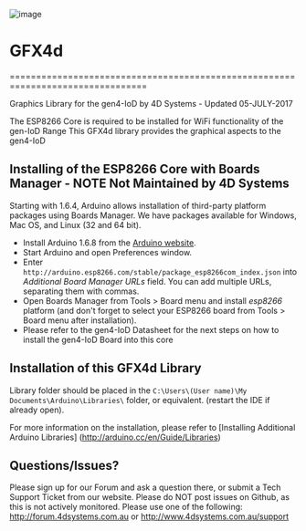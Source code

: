 ![image](http://www.4dsystems.com.au/imagenes/header.png)
# GFX4d
================================================================================

Graphics Library for the gen4-IoD by 4D Systems - Updated 05-JULY-2017

The ESP8266 Core is required to be installed for WiFi functionality of the gen-IoD Range
This GFX4d library provides the graphical aspects to the gen4-IoD

## Installing of the ESP8266 Core with Boards Manager - NOTE Not Maintained by 4D Systems

Starting with 1.6.4, Arduino allows installation of third-party platform packages using Boards Manager. We have packages available for Windows, Mac OS, and Linux (32 and 64 bit).

- Install Arduino 1.6.8 from the [Arduino website](http://www.arduino.cc/en/main/software).
- Start Arduino and open Preferences window.
- Enter ```http://arduino.esp8266.com/stable/package_esp8266com_index.json``` into *Additional Board Manager URLs* field. You can add multiple URLs, separating them with commas.
- Open Boards Manager from Tools > Board menu and install *esp8266* platform (and don't forget to select your ESP8266 board from Tools > Board menu after installation).
- Please refer to the gen4-IoD Datasheet for the next steps on how to install the gen4-IoD Board into this core

## Installation of this GFX4d Library

Library folder should be placed in the ```C:\Users\(User name)\My Documents\Arduino\Libraries\``` folder, or equivalent. (restart the IDE if already open).

For more information on the installation, please refer to [Installing Additional Arduino Libraries] (http://arduino.cc/en/Guide/Libraries)

## Questions/Issues?

Please sign up for our Forum and ask a question there, or submit a Tech Support Ticket from our website.
Please do NOT post issues on Github, as this is not actively monitored. Please use one of the following:
http://forum.4dsystems.com.au or http://www.4dsystems.com.au/support
